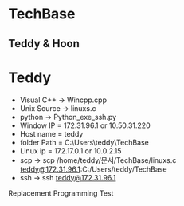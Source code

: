 # TechBase

## Teddy & Hoon

# Teddy 
- Visual C++ -> Wincpp.cpp
- Unix Source -> linuxs.c
- python -> Python_exe_ssh.py
- Window IP = 172.31.96.1 or 10.50.31.220
- Host name = teddy
- folder Path = C:\Users\teddy\TechBase
- Linux ip = 172.17.0.1 or 10.0.2.15
- scp -> scp /home/teddy/문서/TechBase/linuxs.c teddy@172.31.96.1:C:/Users/teddy/TechBase
- ssh -> ssh teddy@172.31.96.1



Replacement Programming Test
